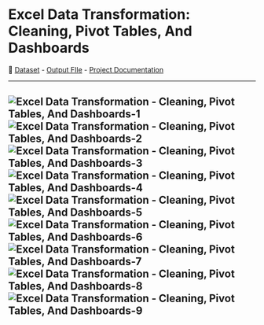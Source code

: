 # Excel Data Transformation: Cleaning, Pivot Tables, And Dashboards
👀
[Dataset](https://github.com/abertpaat28/Excel-Data-Transformation-Cleaning-Pivot-Tables-And-Dashboards/blob/main/Excel%20Project%20Dataset.xlsx) -
[Output FIle](https://github.com/abertpaat28/Excel-Data-Transformation-Cleaning-Pivot-Tables-And-Dashboards/blob/main/Excel%20Project%20Dataset%20Transformed.xlsx) -
[Project Documentation](https://github.com/abertpaat28/Decoding-Car-Sales-Insights-Into-Profitable-Models-And-Dealership-Strategies/blob/main/Decoding%20Car%20Sales%20-%20Insights%20Into%20Profitable%20Models%20And%20Dealership%20Strategies.pdf)

---
![Excel Data Transformation - Cleaning, Pivot Tables, And Dashboards-1](https://github.com/abertpaat28/Excel-Data-Transformation-Cleaning-Pivot-Tables-And-Dashboards/assets/172190865/870a9ffe-954d-4339-a359-fa7af827c9b1)
![Excel Data Transformation - Cleaning, Pivot Tables, And Dashboards-2](https://github.com/abertpaat28/Excel-Data-Transformation-Cleaning-Pivot-Tables-And-Dashboards/assets/172190865/a6abc52c-c0cf-4b8e-b435-5759beefb7d3)
![Excel Data Transformation - Cleaning, Pivot Tables, And Dashboards-3](https://github.com/abertpaat28/Excel-Data-Transformation-Cleaning-Pivot-Tables-And-Dashboards/assets/172190865/8abb0386-5116-4493-94d0-cc0c9f97b619)
![Excel Data Transformation - Cleaning, Pivot Tables, And Dashboards-4](https://github.com/abertpaat28/Excel-Data-Transformation-Cleaning-Pivot-Tables-And-Dashboards/assets/172190865/503f8b80-ceac-4773-a461-0c717c12b86f)
![Excel Data Transformation - Cleaning, Pivot Tables, And Dashboards-5](https://github.com/abertpaat28/Excel-Data-Transformation-Cleaning-Pivot-Tables-And-Dashboards/assets/172190865/f475e750-d675-4df4-8fdf-61a470a0d96f)
![Excel Data Transformation - Cleaning, Pivot Tables, And Dashboards-6](https://github.com/abertpaat28/Excel-Data-Transformation-Cleaning-Pivot-Tables-And-Dashboards/assets/172190865/39572239-bce3-4b0e-859f-ff9bac8d7f35)
![Excel Data Transformation - Cleaning, Pivot Tables, And Dashboards-7](https://github.com/abertpaat28/Excel-Data-Transformation-Cleaning-Pivot-Tables-And-Dashboards/assets/172190865/a971a8ae-293c-4f8f-bdfa-c21ef15fe2ba)
![Excel Data Transformation - Cleaning, Pivot Tables, And Dashboards-8](https://github.com/abertpaat28/Excel-Data-Transformation-Cleaning-Pivot-Tables-And-Dashboards/assets/172190865/86874167-dcab-41c0-ae5b-f795bbc3bb12)
![Excel Data Transformation - Cleaning, Pivot Tables, And Dashboards-9](https://github.com/abertpaat28/Excel-Data-Transformation-Cleaning-Pivot-Tables-And-Dashboards/assets/172190865/f3c2c2a3-8b4a-4f18-b034-fa3355283779)
---
